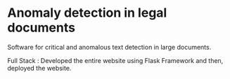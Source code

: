 # Anomaly detection in legal documents

Software for critical and anomalous text detection in large documents.

Full Stack : Developed the entire website using Flask Framework and then, deployed the website.

